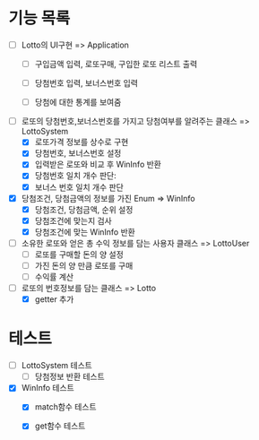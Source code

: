 # 기능 목록
- [ ] Lotto의 UI구현 => Application
    - [ ] 구입금액 입력, 로또구매, 구입한 로또 리스트 출력
    - [ ] 당첨번호 입력, 보너스번호 입력
    - [ ] 당첨에 대한 통계를 보여줌


- [ ] 로또의 당첨번호,보너스번호를 가지고 당첨여부를 알려주는 클래스 => LottoSystem
    - [x] 로또가격 정보를 상수로 구현
    - [x] 당첨번호, 보너스번호 설정
    - [x] 입력받은 로또와 비교 후 WinInfo 반환
    - [x] 당첨번호 일치 개수 판단:
    - [x] 보너스 번호 일치 개수 판단

- [x] 당첨조건, 당첨금액의 정보를 가진 Enum => WinInfo 
  - [x] 당첨조건, 당첨금액, 순위 설정
  - [x] 당첨조건에 맞는지 검사
  - [x] 당첨조건에 맞는 WinInfo 반환

- [ ] 소유한 로또와 얻은 총 수익 정보를 담는 사용자 클래스 => LottoUser 
    - [ ] 로또를 구매할 돈의 양 설정
    - [ ] 가진 돈의 양 만큼 로또를 구매
    - [ ] 수익률 계산

- [ ] 로또의 번호정보를 담는 클래스 => Lotto
    - [x] getter 추가

# 테스트
- [ ] LottoSystem 테스트
  - [ ] 당첨정보 반환 테스트

- [x] WinInfo 테스트
  - [x] match함수 테스트
  - [x] get함수 테스트
  